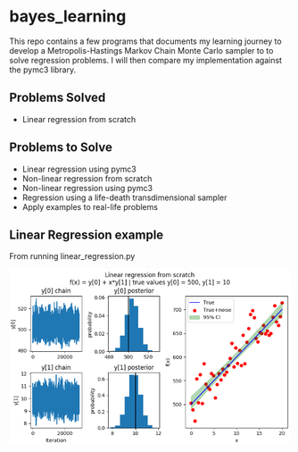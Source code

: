 # bayes_learning
This repo contains a few programs that documents my learning journey
to develop a Metropolis-Hastings Markov Chain Monte Carlo sampler to to solve regression problems. I will then compare my implementation
against the pymc3 library.

## Problems Solved
- Linear regression from scratch

## Problems to Solve
- Linear regression using pymc3
- Non-linear regression from scratch
- Non-linear regression using pymc3
- Regression using a life-death transdimensional sampler
- Apply examples to real-life problems

## Linear Regression example
From running linear_regression.py

![Linear regression from scratch](/plots/linear_regression_from_scratch.png)
